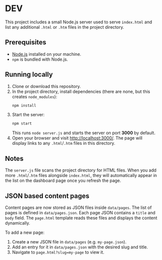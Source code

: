 # DEV

This project includes a small Node.js server used to serve `index.html` and list any additional `.html` or `.htm` files in the project directory.

## Prerequisites

- [Node.js](https://nodejs.org/) installed on your machine.
- `npm` is bundled with Node.js.

## Running locally

1. Clone or download this repository.
2. In the project directory, install dependencies (there are none, but this creates `node_modules`):
   ```bash
   npm install
   ```
3. Start the server:
   ```bash
   npm start
   ```
   This runs `node server.js` and starts the server on port **3000** by default.
4. Open your browser and visit [http://localhost:3000/](http://localhost:3000/). The page will display links to any `.html`/`.htm` files in this directory.

## Notes

The `server.js` file scans the project directory for HTML files. When you add more `.html`/`.htm` files alongside `index.html`, they will automatically appear in the list on the dashboard page once you refresh the page.

## JSON based content pages

Content pages are now stored as JSON files inside `data/pages`. The list of pages is defined in `data/pages.json`. Each page JSON contains a `title` and `body` field. The `page.html` template reads these files and displays the content dynamically.

To add a new page:

1. Create a new JSON file in `data/pages` (e.g. `my-page.json`).
2. Add an entry for it in `data/pages.json` with the desired slug and title.
3. Navigate to `page.html?slug=my-page` to view it.
